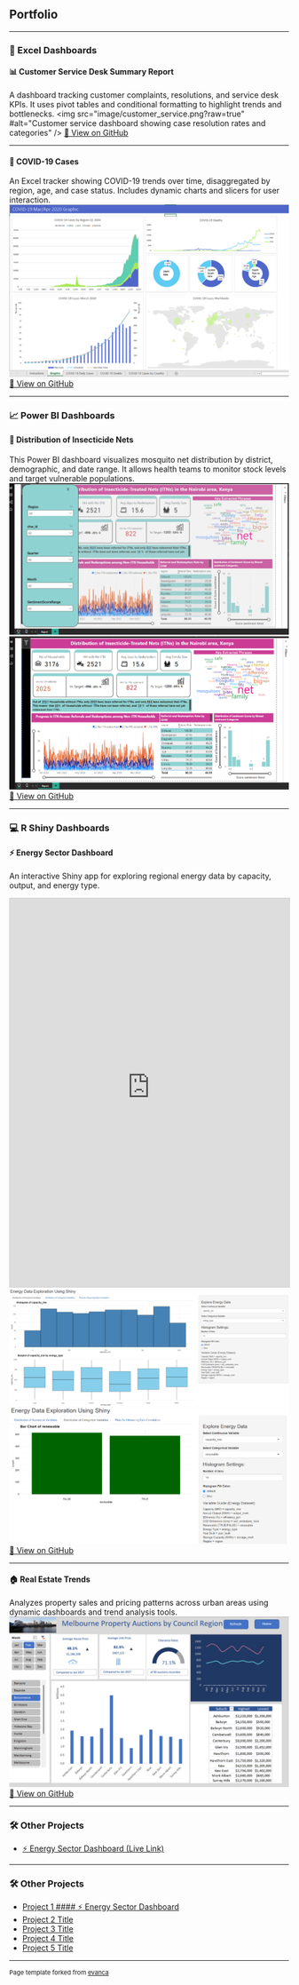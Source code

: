 ## Portfolio

---

### 🧾 Excel Dashboards

#### 📊 Customer Service Desk Summary Report  
A dashboard tracking customer complaints, resolutions, and service desk KPIs. It uses pivot tables and conditional formatting to highlight trends and bottlenecks.
<img src="image/customer_service.png?raw=true" 
     #alt="Customer service dashboard showing case resolution rates and categories"
     />
<a href="https://github.com/korwa/Customer-Service-Desk-Summary-Report">📁 View on GitHub</a> 

---

#### 🦠 COVID-19 Cases  
An Excel tracker showing COVID-19 trends over time, disaggregated by region, age, and case status. Includes dynamic charts and slicers for user interaction.
<img src="image/COVID_19.png?raw=true" 
     alt="COVID-19 dashboard with trendlines and regional filters"/>
<a href="https://github.com/korwa/COVID-19-Cases">📁 View on GitHub</a>  

---

### 📈 Power BI Dashboards

#### 🦟 Distribution of Insecticide Nets  
This Power BI dashboard visualizes mosquito net distribution by district, demographic, and date range. It allows health teams to monitor stock levels and target vulnerable populations.
<img src="image/Screenshot nets.png?raw=true" 
     alt="Power BI dashboard of insecticide net coverage"/>
<img src="net 2.png?raw=true" 
     alt="Map view showing net distribution by region"/>
<a href="https://github.com/korwa/Distribution-of-Insecticide-Nets.xlsm">📁 View on GitHub</a> 

---

### 💻 R Shiny Dashboards

#### ⚡ Energy Sector Dashboard  
An interactive Shiny app for exploring regional energy data by capacity, output, and energy type.

<iframe src="https://4kgbdp-bbm02un040zkhg7-korwa.shinyapps.io/energy-sector-Dashboard/"
        width="100%" height="700" frameborder="0" style="border:1px solid #ccc;">
</iframe>

<img src="image/energy1.png?raw=true" alt="Shiny dashboard showing energy output trends"/>
<img src="image/energy2.png?raw=true" alt="Second view of energy dashboard"/>  
<a href="https://github.com/korwa/energy-sector-Dashboard">📁 View on GitHub</a>

---


#### 🏠 Real Estate Trends  
Analyzes property sales and pricing patterns across urban areas using dynamic dashboards and trend analysis tools.
<img src="image/Screenshot 2024-03-19 220256.png?raw=true" 
     alt="Real estate pricing trends dashboard"/>
<a href="https://github.com/korwa/Real-Estate-Trends.xlsm">📁 View on GitHub</a> 

---


### 🛠️ Other Projects

- [⚡ Energy Sector Dashboard (Live Link)](https://4kgbdp-bbm02un040zkhg7-korwa.shinyapps.io/energy-sector-Dashboard/)
<!-- Add more real projects or remove placeholders below -->
<!-- - [📘 Project 2 Title](http://example.com/) -->
<!-- - [📘 Project 3 Title](http://example.com/) -->
<!-- - [📘 Project 4 Title](http://example.com/) -->

---

### 🛠️ Other Projects



- [Project 1 #### ⚡ Energy Sector Dashboard](https://4kgbdp-bbm02un040zkhg7-korwa.shinyapps.io/energy-sector-Dashboard/)
- [Project 2 Title](http://example.com/)
- [Project 3 Title](http://example.com/)
- [Project 4 Title](http://example.com/)
- [Project 5 Title](http://example.com/)

---

<p style="font-size:11px">Page template forked from <a href="https://github.com/evanca/quick-portfolio">evanca</a></p>
